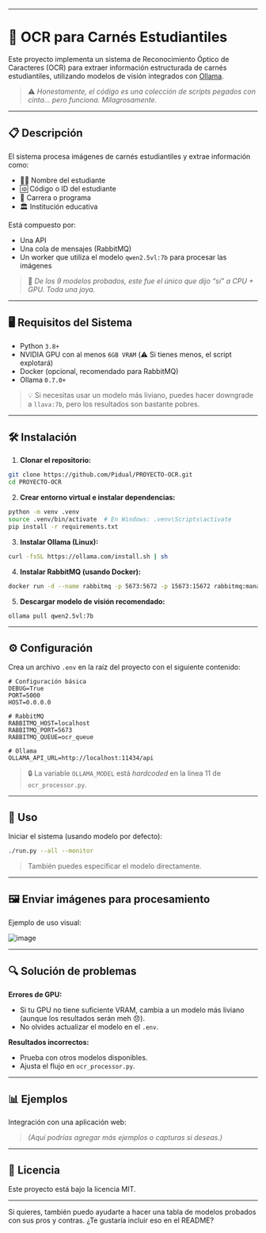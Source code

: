 
---

# 🧠 OCR para Carnés Estudiantiles

Este proyecto implementa un sistema de Reconocimiento Óptico de Caracteres (OCR) para extraer información estructurada de carnés estudiantiles, utilizando modelos de visión integrados con [Ollama](https://ollama.com/).

> ⚠️ *Honestamente, el código es una colección de scripts pegados con cinta... pero funciona. Milagrosamente.*

---

## 📋 Descripción

El sistema procesa imágenes de carnés estudiantiles y extrae información como:

* 🧑‍🎓 Nombre del estudiante
* 🆔 Código o ID del estudiante
* 🧭 Carrera o programa
* 🏛️ Institución educativa

Está compuesto por:

* Una API
* Una cola de mensajes (RabbitMQ)
* Un worker que utiliza el modelo `qwen2.5vl:7b` para procesar las imágenes

> 🎯 *De los 9 modelos probados, este fue el único que dijo “sí” a CPU + GPU. Toda una joya.*

---

## 🖥️ Requisitos del Sistema

* Python `3.8+`
* NVIDIA GPU con al menos `6GB VRAM` (⚠️ Si tienes menos, el script explotará)
* Docker (opcional, recomendado para RabbitMQ)
* Ollama `0.7.0+`

> 💡 Si necesitas usar un modelo más liviano, puedes hacer downgrade a `llava:7b`, pero los resultados son bastante pobres.

---

## 🛠️ Instalación

1. **Clonar el repositorio:**

```bash
git clone https://github.com/Pidual/PROYECTO-OCR.git
cd PROYECTO-OCR
```

2. **Crear entorno virtual e instalar dependencias:**

```bash
python -m venv .venv
source .venv/bin/activate  # En Windows: .venv\Scripts\activate
pip install -r requirements.txt
```

3. **Instalar Ollama (Linux):**

```bash
curl -fsSL https://ollama.com/install.sh | sh
```

4. **Instalar RabbitMQ (usando Docker):**

```bash
docker run -d --name rabbitmq -p 5673:5672 -p 15673:15672 rabbitmq:management
```

5. **Descargar modelo de visión recomendado:**

```bash
ollama pull qwen2.5vl:7b
```

---

## ⚙️ Configuración

Crea un archivo `.env` en la raíz del proyecto con el siguiente contenido:

```env
# Configuración básica
DEBUG=True
PORT=5000
HOST=0.0.0.0

# RabbitMQ
RABBITMQ_HOST=localhost
RABBITMQ_PORT=5673
RABBITMQ_QUEUE=ocr_queue

# Ollama
OLLAMA_API_URL=http://localhost:11434/api
```

> 🔒 La variable `OLLAMA_MODEL` está *hardcoded* en la línea 11 de `ocr_processor.py`.

---

## 🚀 Uso

Iniciar el sistema (usando modelo por defecto):

```bash
./run.py --all --monitor
```

> También puedes especificar el modelo directamente.

---

## 🖼️ Enviar imágenes para procesamiento

Ejemplo de uso visual:

![image](https://github.com/user-attachments/assets/ce528db0-6365-41f3-87e5-3deb6432f974)

---

## 🔍 Solución de problemas

**Errores de GPU:**

* Si tu GPU no tiene suficiente VRAM, cambia a un modelo más liviano (aunque los resultados serán meh 😞).
* No olvides actualizar el modelo en el `.env`.

**Resultados incorrectos:**

* Prueba con otros modelos disponibles.
* Ajusta el flujo en `ocr_processor.py`.

---

## 📊 Ejemplos

Integración con una aplicación web:

> *(Aquí podrías agregar más ejemplos o capturas si deseas.)*

---

## 📝 Licencia

Este proyecto está bajo la licencia MIT.

---

Si quieres, también puedo ayudarte a hacer una tabla de modelos probados con sus pros y contras. ¿Te gustaría incluir eso en el README?
